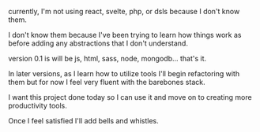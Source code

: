 currently, I'm not using react, svelte, php, or dsls because I don't know them.

I don't know them because I've been trying to learn how things work as before adding any abstractions that I don't understand.

version 0.1 is will be js, html, sass, node, mongodb... that's it.

In later versions, as I learn how to utilize tools I'll begin refactoring with them but for now I feel very fluent with the barebones stack.

I want this project done today so I can use it and move on to creating more productivity tools.

Once I feel satisfied I'll add bells and whistles.